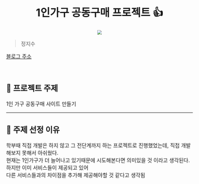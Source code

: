 <h1 align="center">1인가구 공동구매 프로젝트 👍</h1>

<div align="center">
  <img src="https://r2.jjalbot.com/2023/03/9eroRtneI.jpeg"
  style="zoom:76%;" align="center"/>
</div>

> 정지수

[블로그 주소](https://velog.io/@zizi219/)

<br>

## 📌 프로젝트 주제

1인 가구 공동구매 사이트 만들기

---

## 📌 주제 선정 이유

학부때 직접 개발은 하지 않고 그 전단계까지 하는 프로젝트로 진행했었는데, 직접 개발해보지 못해서 아쉬웠다.  
현재는 1인가구가 더 늘어나고 있기때문에 시도해본다면 의미있을 것 이라고 생각된다.
하지만 이미 서비스들이 제공되고 있어  
다른 서비스들과의 차이점을 추가해 제공해야할 것 같다고 생각됨  
